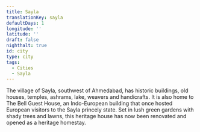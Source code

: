 ```yaml
---
title: Sayla
translationKey: sayla
defaultDays: 1
longitude: ''
latitude: ''
draft: false
nighthalt: true
id: city
type: city
tags:
  - Cities
  - Sayla
---
```

The village of Sayla, southwest of Ahmedabad, has historic buildings, old houses, temples, ashrams, lake, weavers and handicrafts. It is also home to The Bell Guest House, an Indo-European building that once hosted European visitors to the Sayla princely state. Set in lush green gardens with shady trees and lawns, this heritage house has now been renovated and opened as a heritage homestay.